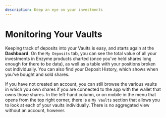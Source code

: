 ```yaml
---
description: Keep an eye on your investments
---
```


# Monitoring Your Vaults

Keeping track of deposits into your Vaults is easy, and starts again at the **Dashboard**. On the `My Deposits` tab, you can see the total value of all your investments in Enzyme products charted (once you've held shares long enough for there to be data), as well as a table with your positions broken out individually. You can also find your Deposit History, which shows when you've bought and sold shares.

If you have not created an account, you can still browse the various vaults in which you own shares if you are connected to the app with the wallet that owns those shares. In the left-hand column, or on mobile in the menu that opens from the top right corner, there is a `My Vaults` section that allows you to look at each of your vaults individually. There is no aggregated view without an account, however.
